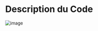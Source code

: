 # Description du Code

![image](https://user-images.githubusercontent.com/61042712/161509432-e27ed911-98f4-4335-b5ca-5be3d4231a65.png)

